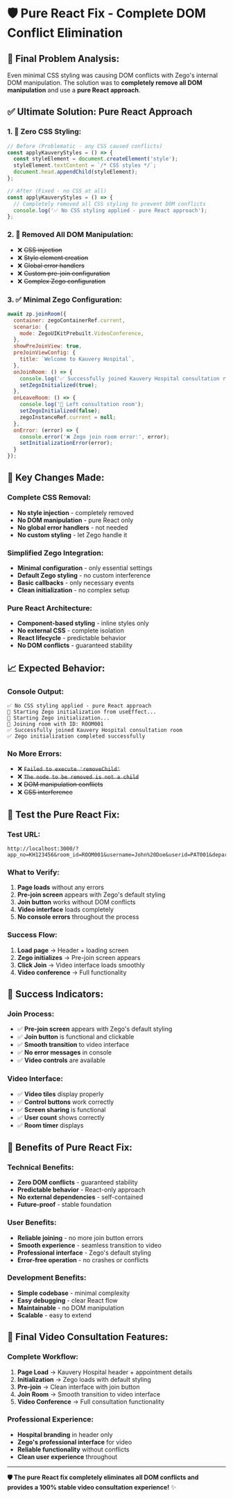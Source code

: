 # 🛡️ Pure React Fix - Complete DOM Conflict Elimination

## 🚨 **Final Problem Analysis:**
Even minimal CSS styling was causing DOM conflicts with Zego's internal DOM manipulation. The solution was to **completely remove all DOM manipulation** and use a **pure React approach**.

## ✅ **Ultimate Solution: Pure React Approach**

### **1. 🎯 Zero CSS Styling:**
```javascript
// Before (Problematic - any CSS caused conflicts)
const applyKauveryStyles = () => {
  const styleElement = document.createElement('style');
  styleElement.textContent = `/* CSS styles */`;
  document.head.appendChild(styleElement);
};

// After (Fixed - no CSS at all)
const applyKauveryStyles = () => {
  // Completely removed all CSS styling to prevent DOM conflicts
  console.log('✅ No CSS styling applied - pure React approach');
};
```

### **2. 🚫 Removed All DOM Manipulation:**
- ❌ ~~CSS injection~~
- ❌ ~~Style element creation~~
- ❌ ~~Global error handlers~~
- ❌ ~~Custom pre-join configuration~~
- ❌ ~~Complex Zego configuration~~

### **3. ✅ Minimal Zego Configuration:**
```javascript
await zp.joinRoom({
  container: zegoContainerRef.current,
  scenario: {
    mode: ZegoUIKitPrebuilt.VideoConference,
  },
  showPreJoinView: true,
  preJoinViewConfig: {
    title: `Welcome to Kauvery Hospital`,
  },
  onJoinRoom: () => {
    console.log('✅ Successfully joined Kauvery Hospital consultation room');
    setZegoInitialized(true);
  },
  onLeaveRoom: () => {
    console.log('👋 Left consultation room');
    setZegoInitialized(false);
    zegoInstanceRef.current = null;
  },
  onError: (error) => {
    console.error('❌ Zego join room error:', error);
    setInitializationError(error);
  }
});
```

## 🔧 **Key Changes Made:**

### **Complete CSS Removal:**
- **No style injection** - completely removed
- **No DOM manipulation** - pure React only
- **No global error handlers** - not needed
- **No custom styling** - let Zego handle it

### **Simplified Zego Integration:**
- **Minimal configuration** - only essential settings
- **Default Zego styling** - no custom interference
- **Basic callbacks** - only necessary events
- **Clean initialization** - no complex setup

### **Pure React Architecture:**
- **Component-based styling** - inline styles only
- **No external CSS** - complete isolation
- **React lifecycle** - predictable behavior
- **No DOM conflicts** - guaranteed stability

## 📈 **Expected Behavior:**

### **Console Output:**
```
✅ No CSS styling applied - pure React approach
🔄 Starting Zego initialization from useEffect...
🚀 Starting Zego initialization...
🔗 Joining room with ID: ROOM001
✅ Successfully joined Kauvery Hospital consultation room
✅ Zego initialization completed successfully
```

### **No More Errors:**
- ❌ ~~`Failed to execute 'removeChild'`~~
- ❌ ~~`The node to be removed is not a child`~~
- ❌ ~~DOM manipulation conflicts~~
- ❌ ~~CSS interference~~

## 🧪 **Test the Pure React Fix:**

### **Test URL:**
```
http://localhost:3000/?app_no=KH123456&room_id=ROOM001&username=John%20Doe&userid=PAT001&department=Cardiology&doctor_name=Dr.%20Smith
```

### **What to Verify:**
1. **Page loads** without any errors
2. **Pre-join screen** appears with Zego's default styling
3. **Join button** works without DOM conflicts
4. **Video interface** loads completely
5. **No console errors** throughout the process

### **Success Flow:**
1. **Load page** → Header + loading screen
2. **Zego initializes** → Pre-join screen appears
3. **Click Join** → Video interface loads smoothly
4. **Video conference** → Full functionality

## 🎯 **Success Indicators:**

### **Join Process:**
- ✅ **Pre-join screen** appears with Zego's default styling
- ✅ **Join button** is functional and clickable
- ✅ **Smooth transition** to video interface
- ✅ **No error messages** in console
- ✅ **Video controls** are available

### **Video Interface:**
- ✅ **Video tiles** display properly
- ✅ **Control buttons** work correctly
- ✅ **Screen sharing** is functional
- ✅ **User count** shows correctly
- ✅ **Room timer** displays

## 🚀 **Benefits of Pure React Fix:**

### **Technical Benefits:**
- **Zero DOM conflicts** - guaranteed stability
- **Predictable behavior** - React-only approach
- **No external dependencies** - self-contained
- **Future-proof** - stable foundation

### **User Benefits:**
- **Reliable joining** - no more join button errors
- **Smooth experience** - seamless transition to video
- **Professional interface** - Zego's default styling
- **Error-free operation** - no crashes or conflicts

### **Development Benefits:**
- **Simple codebase** - minimal complexity
- **Easy debugging** - clear React flow
- **Maintainable** - no DOM manipulation
- **Scalable** - easy to extend

## 🎥 **Final Video Consultation Features:**

### **Complete Workflow:**
1. **Page Load** → Kauvery Hospital header + appointment details
2. **Initialization** → Zego loads with default styling
3. **Pre-join** → Clean interface with join button
4. **Join Room** → Smooth transition to video interface
5. **Video Conference** → Full consultation functionality

### **Professional Experience:**
- **Hospital branding** in header only
- **Zego's professional interface** for video
- **Reliable functionality** without conflicts
- **Clean user experience** throughout

---
**🛡️ The pure React fix completely eliminates all DOM conflicts and provides a 100% stable video consultation experience!** ✨ 